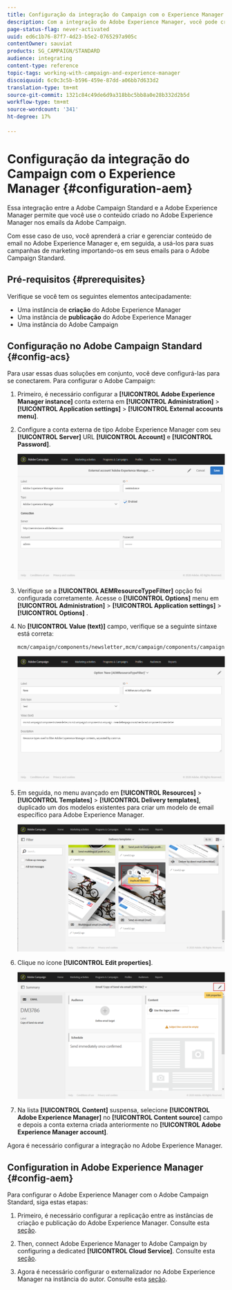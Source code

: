 ```yaml
---
title: Configuração da integração do Campaign com o Experience Manager
description: Com a integração do Adobe Experience Manager, você pode criar conteúdo diretamente no AEM e usá-lo posteriormente no Adobe Campaign.
page-status-flag: never-activated
uuid: ed6c1b76-87f7-4d23-b5e2-0765297a905c
contentOwner: sauviat
products: SG_CAMPAIGN/STANDARD
audience: integrating
content-type: reference
topic-tags: working-with-campaign-and-experience-manager
discoiquuid: 6c0c3c5b-b596-459e-87dd-a06bb7d633d2
translation-type: tm+mt
source-git-commit: 1321c84c49de6d9a318bbc5bb8a0e28b332d2b5d
workflow-type: tm+mt
source-wordcount: '341'
ht-degree: 17%

---
```



# Configuração da integração do Campaign com o Experience Manager {#configuration-aem}

Essa integração entre a Adobe Campaign Standard e a Adobe Experience Manager permite que você use o conteúdo criado no Adobe Experience Manager nos emails da Adobe Campaign.

Com esse caso de uso, você aprenderá a criar e gerenciar conteúdo de email no Adobe Experience Manager e, em seguida, a usá-los para suas campanhas de marketing importando-os em seus emails para o Adobe Campaign Standard.

## Pré-requisitos {#prerequisites}

Verifique se você tem os seguintes elementos antecipadamente:

* Uma instância de **criação** do Adobe Experience Manager
* Uma instância de **publicação** do Adobe Experience Manager
* Uma instância do Adobe Campaign

## Configuração no Adobe Campaign Standard {#config-acs}

Para usar essas duas soluções em conjunto, você deve configurá-las para se conectarem.
Para configurar o Adobe Campaign:

1. Primeiro, é necessário configurar a **[!UICONTROL Adobe Experience Manager instance]** conta externa em **[!UICONTROL Administration]** > **[!UICONTROL Application settings]** > **[!UICONTROL External accounts menu]**.

1. Configure a conta externa de tipo Adobe Experience Manager com seu **[!UICONTROL Server]** URL **[!UICONTROL Account]** e **[!UICONTROL Password]**.

   ![](assets/aem_1.png)

1. Verifique se a **[!UICONTROL AEMResourceTypeFilter]** opção foi configurada corretamente. Acesse o **[!UICONTROL Options]** menu em **[!UICONTROL Administration]** > **[!UICONTROL Application settings]** > **[!UICONTROL Options]** .

1. No **[!UICONTROL Value (text)]** campo, verifique se a seguinte sintaxe está correta:

   ```
   mcm/campaign/components/newsletter,mcm/campaign/components/campaign_newsletterpage,mcm/neolane/components/newsletter
   ```

   ![](assets/aem_2.png)

1. Em seguida, no menu avançado em **[!UICONTROL Resources]** > **[!UICONTROL Templates]** > **[!UICONTROL Delivery templates]**, duplicado um dos modelos existentes para criar um modelo de email específico para Adobe Experience Manager.

   ![](assets/aem_3.png)

1. Clique no ícone **[!UICONTROL Edit properties]**.

   ![](assets/aem_4.png)

1. Na lista **[!UICONTROL Content]** suspensa, selecione **[!UICONTROL Adobe Experience Manager]** no **[!UICONTROL Content source]** campo e depois a conta externa criada anteriormente no **[!UICONTROL Adobe Experience Manager account]**.

Agora é necessário configurar a integração no Adobe Experience Manager.

## Configuration in Adobe Experience Manager {#config-aem}

Para configurar o Adobe Experience Manager com o Adobe Campaign Standard, siga estas etapas:

1. Primeiro, é necessário configurar a replicação entre as instâncias de criação e publicação do Adobe Experience Manager. Consulte esta [seção](https://docs.adobe.com/content/help/en/experience-manager-65/administering/integration/campaignstandard.html#configuring-adobe-experience-manager).

1. Then, connect Adobe Experience Manager to Adobe Campaign by configuring a dedicated **[!UICONTROL Cloud Service]**. Consulte esta [seção](https://docs.adobe.com/content/help/en/experience-manager-65/administering/integration/campaignstandard.html#connecting-aem-to-adobe-campaign).

1. Agora é necessário configurar o externalizador no Adobe Experience Manager na instância do autor. Consulte esta [seção](https://docs.adobe.com/content/help/en/experience-manager-65/administering/integration/campaignstandard.html#configuring-the-externalizer).

